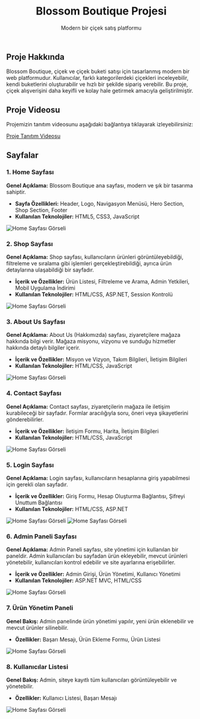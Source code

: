 <!DOCTYPE html>
<html lang="tr">
<head>
    <meta charset="UTF-8">
    <meta name="viewport" content="width=device-width, initial-scale=1.0">
    <link rel="stylesheet" href="styles.css">
</head>
<body>
    <header>
        <h1>Blossom Boutique Projesi</h1>
        <p>Modern bir çiçek satış platformu</p>
    </header>
    <section id="project-about">
        <h2>Proje Hakkında</h2>
        <p>Blossom Boutique, çiçek ve çiçek buketi satışı için tasarlanmış modern bir web platformudur. Kullanıcılar, farklı kategorilerdeki çiçekleri inceleyebilir, kendi buketlerini oluşturabilir ve hızlı bir şekilde sipariş verebilir. Bu proje, çiçek alışverişini daha keyifli ve kolay hale getirmek amacıyla geliştirilmiştir.</p>
    </section>
   <section id="project-video">
    <h2>Proje Videosu</h2>
    <p>Projemizin tanıtım videosunu aşağıdaki bağlantıya tıklayarak izleyebilirsiniz:</p>
    <a href="https://www.youtube.com/watch?v=6VYztxT7TaY" target="_blank">Proje Tanıtım Videosu</a>
</section>
    <section id="pages">
        <h2>Sayfalar</h2>
<article id="home">
<article id="home">
    <h3>1. Home Sayfası</h3>
    <p><strong>Genel Açıklama:</strong> Blossom Boutique ana sayfası, modern ve şık bir tasarıma sahiptir.</p>
    <ul>
        <li><strong>Sayfa Özellikleri:</strong> Header, Logo, Navigasyon Menüsü, Hero Section, Shop Section, Footer</li>
        <li><strong>Kullanılan Teknolojiler:</strong> HTML5, CSS3, JavaScript</li>                
    </ul>
        <img src="https://github.com/user-attachments/assets/26746ca7-3edc-4ce3-8bc0-d5a0a1dc0048" alt="Home Sayfası Görseli" style="max-width: 50%; height: auto;">
</article>
        <article id="shop">
            <h3>2. Shop Sayfası</h3>
            <p><strong>Genel Açıklama:</strong> Shop sayfası, kullanıcıların ürünleri görüntüleyebildiği, filtreleme ve sıralama gibi işlemleri gerçekleştirebildiği, ayrıca ürün detaylarına ulaşabildiği bir sayfadır.</p>
            <ul>
                <li><strong>İçerik ve Özellikler:</strong> Ürün Listesi, Filtreleme ve Arama, Admin Yetkileri, Mobil Uygulama İndirimi</li>
                <li><strong>Kullanılan Teknolojiler:</strong> HTML/CSS, ASP.NET, Session Kontrolü</li>
            </ul>
              <img src="https://github.com/user-attachments/assets/97a066a2-4478-4798-84d7-adbb2a0b4439" alt="Home Sayfası Görseli" style="max-width: 50%; height: auto;">
        <article id="about-us">
            <h3>3. About Us Sayfası</h3>
            <p><strong>Genel Açıklama:</strong> About Us (Hakkımızda) sayfası, ziyaretçilere mağaza hakkında bilgi verir. Mağaza misyonu, vizyonu ve sunduğu hizmetler hakkında detaylı bilgiler içerir.</p>
            <ul>
                <li><strong>İçerik ve Özellikler:</strong> Misyon ve Vizyon, Takım Bilgileri, İletişim Bilgileri</li>
                <li><strong>Kullanılan Teknolojiler:</strong> HTML/CSS, JavaScript</li>
            </ul>
                       <img src="https://github.com/user-attachments/assets/93574b1a-b04f-46ba-96b5-888c1ed6093e" alt="Home Sayfası Görseli" style="max-width: 50%; height: auto;">
        </article>
        <article id="contact">
            <h3>4. Contact Sayfası</h3>
            <p><strong>Genel Açıklama:</strong> Contact sayfası, ziyaretçilerin mağaza ile iletişim kurabileceği bir sayfadır. Formlar aracılığıyla soru, öneri veya şikayetlerini gönderebilirler.</p>
            <ul>
                <li><strong>İçerik ve Özellikler:</strong> İletişim Formu, Harita, İletişim Bilgileri</li>
                <li><strong>Kullanılan Teknolojiler:</strong> HTML/CSS, JavaScript</li>
            </ul>
                       <img src="https://github.com/user-attachments/assets/6145bc58-19a4-47a5-8e57-fea1ae247775" alt="Home Sayfası Görseli" style="max-width: 50%; height: auto;">
        </article>
        <article id="login">
            <h3>5. Login Sayfası</h3>
            <p><strong>Genel Açıklama:</strong> Login sayfası, kullanıcıların hesaplarına giriş yapabilmesi için gerekli olan sayfadır.</p>
            <ul>
                <li><strong>İçerik ve Özellikler:</strong> Giriş Formu, Hesap Oluşturma Bağlantısı, Şifreyi Unuttum Bağlantısı</li>
                <li><strong>Kullanılan Teknolojiler:</strong> HTML/CSS, ASP.NET</li>
            </ul>   
             <img src="https://github.com/user-attachments/assets/91bcc86d-a156-4118-8bc0-cf2985dc77ba" alt="Home Sayfası Görseli" style="max-width: 50%; height: auto;">
             <img src="https://github.com/user-attachments/assets/fefe5997-904c-4731-a042-6dc52f00fd51" alt="Home Sayfası Görseli" style="max-width: 50%; height: auto;">
        </article>
         <article id="admin-panel">
            <h3>6. Admin Paneli Sayfası</h3>
            <p><strong>Genel Açıklama:</strong> Admin Paneli sayfası, site yönetimi için kullanılan bir paneldir. Admin kullanıcıları bu sayfadan ürün ekleyebilir, mevcut ürünleri yönetebilir, kullanıcıları kontrol edebilir ve site ayarlarına erişebilirler.</p>
            <ul>
                <li><strong>İçerik ve Özellikler:</strong> Admin Girişi, Ürün Yönetimi, Kullanıcı Yönetimi</li>
                <li><strong>Kullanılan Teknolojiler:</strong> ASP.NET MVC, HTML/CSS</li>
            </ul>
              <img src="https://github.com/user-attachments/assets/4f0da757-2a25-47bc-8920-4d3e3c082d02" alt="Home Sayfası Görseli" style="max-width: 50%; height: auto;">
        </article>
        <article id="product-management">
            <h3>7. Ürün Yönetim Paneli</h3>
            <p><strong>Genel Bakış:</strong> Admin panelinde ürün yönetimi yapılır, yeni ürün eklenebilir ve mevcut ürünler silinebilir.</p>
            <ul>
                <li><strong>Özellikler:</strong> Başarı Mesajı, Ürün Ekleme Formu, Ürün Listesi</li>
            </ul>
             <img src="https://github.com/user-attachments/assets/e4c150f3-9401-42a9-beb1-309634b22d4d" alt="Home Sayfası Görseli" style="max-width: 50%; height: auto;">
        </article>
        <article id="user-management">
            <h3>8. Kullanıcılar Listesi</h3>
            <p><strong>Genel Bakış:</strong> Admin, siteye kayıtlı tüm kullanıcıları görüntüleyebilir ve yönetebilir.</p>
            <ul>
                <li><strong>Özellikler:</strong> Kullanıcı Listesi, Başarı Mesajı</li>
            </ul>
            <img src="https://github.com/user-attachments/assets/8c3e7f35-7524-4150-b7c0-df21aff58f81" alt="Home Sayfası Görseli" style="max-width: 50%; height: auto;">
        </article>
    </section>
</body>

</html>
